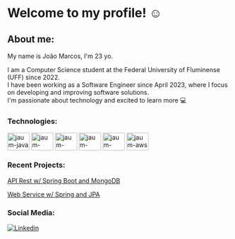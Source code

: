 # Welcome to my profile! :relaxed:

## About me:

My name is João Marcos, I'm 23 yo.<br>

I am a Computer Science student at the Federal University of Fluminense (UFF) since 2022.<br>
I have been working as a Software Engineer since April 2023, where I focus on developing and improving software solutions. <br>
I'm passionate about technology and excited to learn more :computer:<br>

### Technologies:

<div>
  
  <img align="center" alt="jaum-java" height="40" width="50" src="https://cdn.jsdelivr.net/gh/devicons/devicon/icons/java/java-original.svg"/>         
 
  <img align="center" alt="jaum-spring" height="40" width="50" src="https://cdn.jsdelivr.net/gh/devicons/devicon/icons/spring/spring-original.svg"/>
  
  <img align="center" alt="jaum-mysql" height="40" width="50" src="https://cdn.jsdelivr.net/gh/devicons/devicon/icons/mysql/mysql-original-wordmark.svg" /> 

  <img align="center" alt="jaum-angular" height="40" width="50"  src="https://cdn.jsdelivr.net/gh/devicons/devicon@latest/icons/angular/angular-original.svg"/>       

  <img align="center" alt="jaum-docker" height="40" width="50"  src="https://cdn.jsdelivr.net/gh/devicons/devicon@latest/icons/docker/docker-original.svg"/>               
   
  <img align="center" alt="jaum-aws" height="40" width="50" src="https://cdn.jsdelivr.net/gh/devicons/devicon@latest/icons/amazonwebservices/amazonwebservices-original-wordmark.svg" />

</div>

### Recent Projects:

[API Rest w/ Spring Boot and MongoDB](https://github.com/jaum-fs/api-spring-mongo)

[Web Service w/ Spring and JPA](https://github.com/jaum-fs/web_service-spring-jpa)


### Social Media:

[![Linkedin](https://img.shields.io/badge/LinkedIn-0077B5?style=for-the-badge&logo=linkedin&logoColor=white)](https://www.linkedin.com/in/devjoaomarcosmbsilva/)



